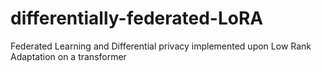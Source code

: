 # differentially-federated-LoRA
Federated Learning and Differential privacy implemented upon Low Rank Adaptation on a transformer
